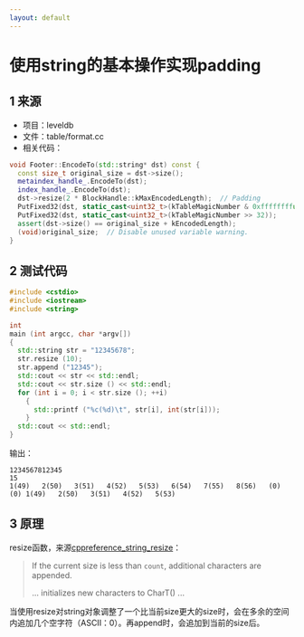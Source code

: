 ```yaml
---
layout: default
---
```


# 使用string的基本操作实现padding

## 1 来源

* 项目：leveldb
* 文件：table/format.cc
* 相关代码：

```cpp
void Footer::EncodeTo(std::string* dst) const {
  const size_t original_size = dst->size();
  metaindex_handle_.EncodeTo(dst);
  index_handle_.EncodeTo(dst);
  dst->resize(2 * BlockHandle::kMaxEncodedLength);  // Padding
  PutFixed32(dst, static_cast<uint32_t>(kTableMagicNumber & 0xffffffffu));
  PutFixed32(dst, static_cast<uint32_t>(kTableMagicNumber >> 32));
  assert(dst->size() == original_size + kEncodedLength);
  (void)original_size;  // Disable unused variable warning.
}
```

## 2 测试代码

```cpp
#include <cstdio>
#include <iostream>
#include <string>

int
main (int argcc, char *argv[])
{
  std::string str = "12345678";
  str.resize (10);
  str.append ("12345");
  std::cout << str << std::endl;
  std::cout << str.size () << std::endl;
  for (int i = 0; i < str.size (); ++i)
    {
      std::printf ("%c(%d)\t", str[i], int(str[i]));
    }
  std::cout << std::endl;
}
```

输出：

```shell
1234567812345
15
1(49)	2(50)	3(51)	4(52)	5(53)	6(54)	7(55)	8(56)	(0)	(0)	1(49)	2(50)	3(51)	4(52)	5(53)
```

## 3 原理

resize函数，来源[cppreference_string_resize](https://en.cppreference.com/w/cpp/string/basic_string/resize)：

> If the current size is less than `count`, additional characters are appended.
>
> ... initializes new characters to CharT() ...

当使用resize对string对象调整了一个比当前size更大的size时，会在多余的空间内追加几个空字符（ASCII：0）。再append时，会追加到当前的size后。

